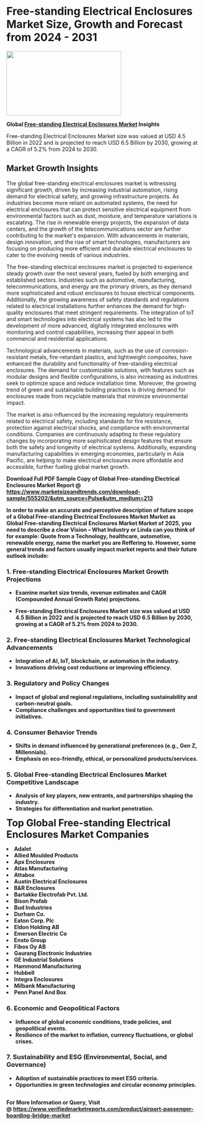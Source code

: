 <H1>Free-standing Electrical Enclosures Market Size, Growth and Forecast from 2024 - 2031</H1><img class="aligncenter size-medium wp-image-584254" src="https://thirdeyenews.in/wp-content/uploads/2024/09/Global-Market-Research-300x168.jpeg" alt="" width="300" height="168" /><p><strong>Global&nbsp;<a href="https://www.marketsizeandtrends.com/download-sample/555202/&amp;utm_source=Pulse&amp;utm_medium=213">Free-standing Electrical Enclosures Market</a> Insights</strong></p><p>Free-standing Electrical Enclosures Market size was valued at USD 4.5 Billion in 2022 and is projected to reach USD 6.5 Billion by 2030, growing at a CAGR of 5.2% from 2024 to 2030.</p><p><h2>Market Growth Insights</h2> <p>The global free-standing electrical enclosures market is witnessing significant growth, driven by increasing industrial automation, rising demand for electrical safety, and growing infrastructure projects. As industries become more reliant on automated systems, the need for electrical enclosures that can protect sensitive electrical equipment from environmental factors such as dust, moisture, and temperature variations is escalating. The rise in renewable energy projects, the expansion of data centers, and the growth of the telecommunications sector are further contributing to the market's expansion. With advancements in materials, design innovation, and the rise of smart technologies, manufacturers are focusing on producing more efficient and durable electrical enclosures to cater to the evolving needs of various industries.</p> <p><strong></strong></p> <p>The free-standing electrical enclosures market is projected to experience steady growth over the next several years, fueled by both emerging and established sectors. Industries such as automotive, manufacturing, telecommunications, and energy are the primary drivers, as they demand more sophisticated and robust enclosures to house electrical components. Additionally, the growing awareness of safety standards and regulations related to electrical installations further enhances the demand for high-quality enclosures that meet stringent requirements. The integration of IoT and smart technologies into electrical systems has also led to the development of more advanced, digitally integrated enclosures with monitoring and control capabilities, increasing their appeal in both commercial and residential applications.</p> <p>Technological advancements in materials, such as the use of corrosion-resistant metals, fire-retardant plastics, and lightweight composites, have enhanced the durability and functionality of free-standing electrical enclosures. The demand for customizable solutions, with features such as modular designs and flexible configurations, is also increasing as industries seek to optimize space and reduce installation time. Moreover, the growing trend of green and sustainable building practices is driving demand for enclosures made from recyclable materials that minimize environmental impact.</p> <p>The market is also influenced by the increasing regulatory requirements related to electrical safety, including standards for fire resistance, protection against electrical shocks, and compliance with environmental conditions. Companies are continuously adapting to these regulatory changes by incorporating more sophisticated design features that ensure both the safety and longevity of electrical systems. Additionally, expanding manufacturing capabilities in emerging economies, particularly in Asia Pacific, are helping to make electrical enclosures more affordable and accessible, further fueling global market growth.</p> <p><strong></p><p><span class=""><strong>Download Full PDF Sample Copy of Global Free-standing Electrical Enclosures Market Report</strong> @ <a href="https://www.marketsizeandtrends.com/download-sample/555202/&amp;utm_source=Pulse&amp;utm_medium=213" target="_blank">https://www.marketsizeandtrends.com/download-sample/555202/&amp;utm_source=Pulse&amp;utm_medium=213</a></span></p><p>In order to make an accurate and perceptive description of future scope of a Global&nbsp;Free-standing Electrical Enclosures Market Market as Global&nbsp;Free-standing Electrical Enclosures Market Market of 2025, you need to describe a clear Vision &ndash; What Industry or Linda can you think of for example: Quote from a Technology, healthcare, automotive, renewable energy, name the market you are Reffering to. However, some general trends and factors usually impact market reports and their future outlook include:</p><h3>1.&nbsp;<strong>Free-standing Electrical Enclosures Market Growth Projections</strong></h3><ul><li>Examine market size trends, revenue estimates and CAGR (Compounded Annual Growth Rate) projections.</li><li><p>Free-standing Electrical Enclosures Market size was valued at USD 4.5 Billion in 2022 and is projected to reach USD 6.5 Billion by 2030, growing at a CAGR of 5.2% from 2024 to 2030.</p></li></ul><h3>2.&nbsp;<strong>Free-standing Electrical Enclosures Market Technological Advancements</strong></h3><ul><li>Integration of AI, IoT, blockchain, or automation in the industry.</li><li>Innovations driving cost reductions or improving efficiency.</li></ul><h3>3.&nbsp;<strong>Regulatory and Policy Changes</strong></h3><ul><li>Impact of global and regional regulations, including sustainability and carbon-neutral goals.</li><li>Compliance challenges and opportunities tied to government initiatives.</li></ul><h3>4.&nbsp;<strong>Consumer Behavior Trends</strong></h3><ul><li>Shifts in demand influenced by generational preferences (e.g., Gen Z, Millennials).</li><li>Emphasis on eco-friendly, ethical, or personalized products/services.</li></ul><h3>5.&nbsp;<strong>Global Free-standing Electrical Enclosures Market Competitive Landscape</strong></h3><ul><li>Analysis of key players, new entrants, and partnerships shaping the industry.</li><li>Strategies for differentiation and market penetration.</li></ul><p data-pm-slice="1 1 []"><span style="color: inherit; font-family: inherit; font-size: 25px;">Top Global Free-standing Electrical Enclosures Market Companies</span></p><div class="" data-test-id=""><p><li>Adalet</li><li> Allied Moulded Products</li><li> Apx Enclosures</li><li> Atlas Manufacturing</li><li> Attabox</li><li> Austin Electrical Enclosures</li><li> B&R Enclosures</li><li> Bartakke Electrofab Pvt. Ltd.</li><li> Bison Profab</li><li> Bud Industries</li><li> Durham Co.</li><li> Eaton Corp. Plc</li><li> Eldon Holding AB</li><li> Emerson Electric Co</li><li> Ensto Group</li><li> Fibox Oy AB</li><li> Gaurang Electronic Industries</li><li> GE Industrial Solutions</li><li> Hammond Manufacturing</li><li> Hubbell</li><li> Integra Enclosures</li><li> Milbank Manufacturing</li><li> Penn Panel And Box</li></p></div><h3>6.&nbsp;<strong>Economic and Geopolitical Factors</strong></h3><ul><li>Influence of global economic conditions, trade policies, and geopolitical events.</li><li>Resilience of the market to inflation, currency fluctuations, or global crises.</li></ul><h3>7.&nbsp;<strong>Sustainability and ESG (Environmental, Social, and Governance)</strong></h3><ul><li>Adoption of sustainable practices to meet ESG criteria.</li><li>Opportunities in green technologies and circular economy principles.</li></ul><h2><strong style="font-size: 14px;">For More Information or Query, Visit @&nbsp;</strong><a style="background-color: #ffffff; font-size: 14px;" href="https://www.marketsizeandtrends.com/report/free-standing-electrical-enclosures-market/" target="_blank">https://www.verifiedmarketreports.com/product/airport-passenger-boarding-bridge-market</a></h2>
